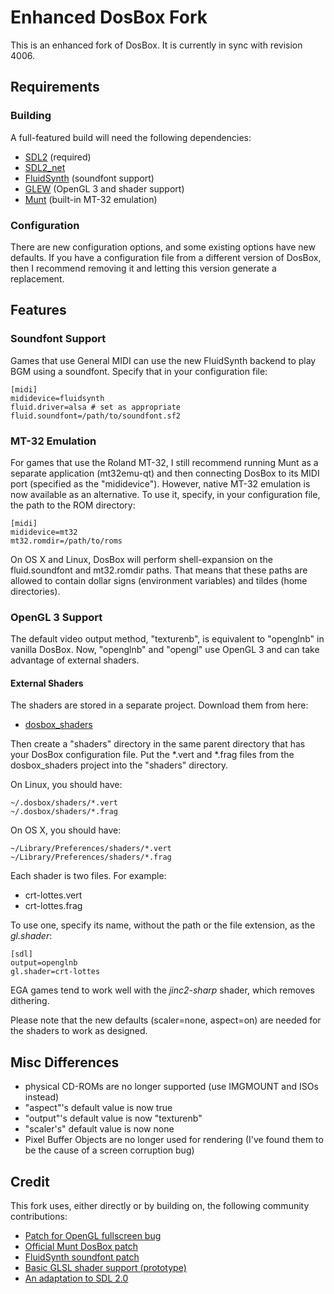 # Enhanced DosBox Fork

This is an enhanced fork of DosBox. It is currently in sync with revision 4006.

## Requirements 

### Building

A full-featured build will need the following dependencies:

* [SDL2](http://libsdl.org/download-2.0.php) (required)
* [SDL2\_net](https://www.libsdl.org/projects/SDL_net/)
* [FluidSynth](http://www.fluidsynth.org/) (soundfont support)
* [GLEW](http://glew.sourceforge.net/) (OpenGL 3 and shader support)
* [Munt](http://munt.sourceforge.net/) (built-in MT-32 emulation)

### Configuration

There are new configuration options, and some existing options have new defaults.
If you have a configuration file from a different version of DosBox, then I
recommend removing it and letting this version generate a replacement.

## Features

### Soundfont Support
	
Games that use General MIDI can use the new FluidSynth backend to
play BGM using a soundfont. Specify that in your configuration file:
	
	[midi]
	mididevice=fluidsynth
	fluid.driver=alsa # set as appropriate
	fluid.soundfont=/path/to/soundfont.sf2

### MT-32 Emulation

For games that use the Roland MT-32, I still recommend running Munt as
a separate application (mt32emu-qt) and then connecting DosBox to its MIDI
port (specified as the "mididevice").  However, native MT-32 emulation is
now available as an alternative. To use it, specify, in your configuration
file, the path to the ROM directory:

	[midi]
	mididevice=mt32
	mt32.romdir=/path/to/roms

On OS X and Linux, DosBox will perform shell-expansion on the fluid.soundfont and
mt32.romdir paths. That means that these paths are allowed to contain dollar signs
(environment variables) and tildes (home directories).

### OpenGL 3 Support

The default video output method, "texturenb", is equivalent to "openglnb" in
vanilla DosBox. Now, "openglnb" and "opengl" use OpenGL 3 and can take advantage
of external shaders.

#### External Shaders

The shaders are stored in a separate project. Download them from here:

* [dosbox\_shaders](https://github.com/duganchen/dosbox_shaders)

Then create a "shaders" directory in the same parent directory that has your
DosBox configuration file.  Put the *.vert and *.frag files from the
dosbox\_shaders project into the "shaders" directory.

On Linux, you should have:

	~/.dosbox/shaders/*.vert
	~/.dosbox/shaders/*.frag

On OS X, you should have:

	~/Library/Preferences/shaders/*.vert
	~/Library/Preferences/shaders/*.frag

Each shader is two files. For example:

* crt-lottes.vert
* crt-lottes.frag

To use one, specify its name, without the path or the file extension, as the *gl.shader*:

	[sdl]
	output=openglnb
	gl.shader=crt-lottes

EGA games tend to work well with the *jinc2-sharp* shader, which removes dithering.

Please note that the new defaults (scaler=none, aspect=on) are needed for the
shaders to work as designed.

## Misc Differences

* physical CD-ROMs are no longer supported (use IMGMOUNT and ISOs instead)
* "aspect"'s default value is now true
* "output"'s default value is now "texturenb"
* "scaler's" default value is now none
* Pixel Buffer Objects are no longer used for rendering (I've found them to be the cause of a screen corruption bug)

## Credit

This fork uses, either directly or by building on, the following community contributions:

* [Patch for OpenGL fullscreen bug](http://www.vogons.org/viewtopic.php?f=32&t=27487&start=20#p276738)
* [Official Munt DosBox patch](https://github.com/munt/munt/blob/master/DOSBox-mt32-patch/dosbox-SVN-r3892-mt32-patch.diff)
* [FluidSynth soundfont patch](http://www.vogons.org/viewtopic.php?f=32&t=27831&start=20#p385413)
* [Basic GLSL shader support (prototype)](http://www.vogons.org/viewtopic.php?f=41&t=36342&start=20#p319636)
* [An adaptation to SDL 2.0](http://www.vogons.org/viewtopic.php?f=32&t=34770&start=40#p433097)
